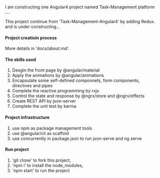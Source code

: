 
I am constructing one Angular4 project named Task-Management platform ....

This project continue from 'Task-Management-Angular4' by adding Redux. and is under constructing...

#### Project creatioin process 

More details in 'docs/about.md'.

#### The skills used

1. Desgin the front page by @angular/material
2. Apply the animations by @angular/animations
3. Encapsulate some self-defined componnets, form components, directives and pipes  
4. Complete the reactive programming by rxjs 
5. Control the state and response by @ngrx/store and @ngrx/effects   
6. Create REST API by json-server
7. Complete the unit test by karma


#### Project infrastructure

1. use npm as package management tools
2. use @angular/cli as scaffold
3. use concurrently in package.json to run json-serve and ng serve


#### Run project

1. 'git clone' to fork this project,
2. 'npm i' to install the node_modules,
3. 'npm start' to run the project

